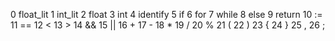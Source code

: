 0  float_lit
1  int_lit
2  float
3  int
4  identify
5  if
6  for
7  while
8  else
9  return
10 :=
11 ==
12 <
13 >
14 &&
15 ||
16 +
17 -
18 *
19 /
20 %
21 (
22 )
23 {
24 }
25 ,
26 ;
